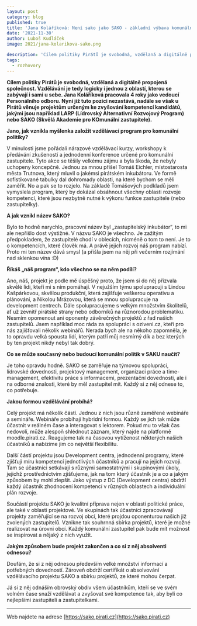 ```yaml
---
layout: post
category: blog
published: true
title: 'Jana Koláříková: Není sako jako SAKO - základní výbava komunálního zastupitele'
date: '2021-11-30'
author: Luboš Kudláček
image: 2021/jana-kolarikova-sako.png

description: 'Cílem politiky Pirátů je svobodná, vzdělaná a digitálně propojená společnost. Vzdělávání je tedy logicky i jednou z oblastí, kterou se zabývají i sami u sebe. Jana Koláříková pracovala 4 roky jako vedoucí Personálního odboru. Nyní již tuto pozici nezastává, nadále se však u Pirátů věnuje projektům určeným ke zvyšování kompetencí kandidátů, jakými jsou například LARP (Lídrovský Alternativní Rozvojový Program) nebo SAKO (Skvělá Akademie pro KOmunální zastupitele).'
tags:
  - rozhovory
---
```

**Cílem politiky Pirátů je svobodná, vzdělaná a digitálně propojená společnost. Vzdělávání je tedy logicky i jednou z oblastí, kterou se zabývají i sami u sebe. Jana Koláříková pracovala 4 roky jako vedoucí Personálního odboru. Nyní již tuto pozici nezastává, nadále se však u Pirátů věnuje projektům určeným ke zvyšování kompetencí kandidátů, jakými jsou například LARP (Lídrovský Alternativní Rozvojový Program) nebo SAKO (Skvělá Akademie pro KOmunální zastupitele).**

**Jano, jak vznikla myšlenka založit vzdělávací program pro komunální politiky?**

V minulosti jsme pořádali nárazové vzdělávací kurzy, workshopy k předávání zkušeností a jednodenní konference určené pro komunální zastupitele. Tyto akce se těšily velkému zájmu a byla škoda, že nebyly uchopeny koncepčně. Jednou za mnou přišel Tomáš Eichler, místostarosta města Trutnova, který mluvil o jakémsi pirátském inkubátoru. Ve formě sofistikované tabulky dal dohromady oblasti, na které bychom se měli zaměřit. No a pak se to rozjelo. Na základě Tomášových podkladů jsem vymyslela program, který by dokázal obsáhnout všechny oblasti rozvoje kompetencí, které jsou nezbytně nutné k výkonu funkce zastupitele (nebo zastupitelky).

**A jak vznikl název SAKO?**

Bylo to hodně narychlo, pracovní název byl „zastupitelský inkubátor“, to mi ale nepřišlo dost výstižné. V názvu SAKO je všechno. Je zažitým předpokladem, že zastupitelé chodí v oblecích, nicméně o tom to není. Je to o kompetencích, které člověk má. A právě jejich rozvoj náš program nabízí. Proto mi ten název dává smysl (a přišla jsem na něj při večerním rozjímání nad sklenkou vína :D)

**Říkáš „náš program“, kdo všechno se na něm podílí?**

Ano, náš, projekt je podle mě úspěšný proto, že jsem si do něj přizvala skvělé lidi, kteří mi s ním pomáhají. V nejužším týmu spolupracuji s Lindou Kašpárkovou, skvělou produkční, která zajišťuje veškerou operativu a plánování, a Nikolou Mrázovou, která se mnou spolupracuje na development centrech. Dále spolupracujeme s velkým množstvím školitelů, ať už zevnitř pirátské strany nebo odborníků na různorodou problematiku. Nesmím opomenout ani oponenty závěrečných projektů z řad našich zastupitelů. Jsem například moc ráda za spolupráci s oziveni.cz, kteří pro nás zajišťovali několik webinářů. Nerada bych ale na někoho zapomněla, je to opravdu velká spousta lidí, kterým patří můj nesmírný dík a bez kterých by ten projekt nikdy nebyl tak dobrý.

**Co se může současný nebo budoucí komunální politik v SAKU naučit?**

Je toho opravdu hodně. SAKO se zaměřuje na týmovou spolupráci, lídrovské dovednosti, projektový management, organizaci práce a time-management, efektivitu práce s informacemi, prezentační dovednosti, ale i na odborné znalosti, které by měl zastupitel mít. Každý si z něj odnese to, co potřebuje.

**Jakou formou vzdělávání probíhá?**

Celý projekt má několik částí. Jednou z nich jsou různě zaměřené webináře a semináře. Webináře probíhají hybridní formou. Každý se jich tak může účastnit v reálném čase a interagovat s lektorem. Pokud mu to však čas nedovolí, může alespoň shlédnout záznam, který najde na platformě moodle.pirati.cz. Reagujeme tak na časovou vytíženost některých našich účastníků a nabízíme jim co největší flexibilitu.

Další částí projektu jsou Development centra, jednodenní programy, které zjišťují míru kompetencí jednotlivých účastníků a pracují na jejich rozvoji. Tam se účastníci setkávají s různými samostatnými i skupinovými úkoly, jejichž prostřednictvím zjišťujeme, jak na tom který účastník je a co a jakým způsobem by mohl zlepšit. Jako výstup z DC (Development centra) obdrží každý účastník zhodnocení kompetencí v různých oblastech a individuální plán rozvoje.

Součástí projektu SAKO je kvalitní příprava nejen v oblasti politické práce, ale také v oblasti projektové. Ve skupinách tak účastníci zpracovávají projekty zaměřující se na rozvoj obcí, které projdou oponenturou našich již zvolených zastupitelů.
Vznikne tak souhrnná sbírka projektů, které je možné realizovat na úrovni obcí. Každý komunální zastupitel pak bude mít možnost se inspirovat a nějaký z nich využít. 

**Jakým způsobem bude projekt zakončen a co si z něj absolventi odnesou?**

Doufám, že si z něj odnesou především velké množství informací a potřebných dovedností. Zároveň obdrží certifikát o absolvování vzdělávacího projektu SAKO a sbírku projektů, ze které mohou čerpat.

Já si z něj odnáším obrovský obdiv všem účastníkům, kteří se ve svém volném čase snaží vzdělávat a zvyšovat své kompetence tak, aby byli co nejlepšími zastupiteli a zastupitelkami. 

<hr />

Web najdete na adrese [https://sako.pirati.cz](https://sako.pirati.cz)

